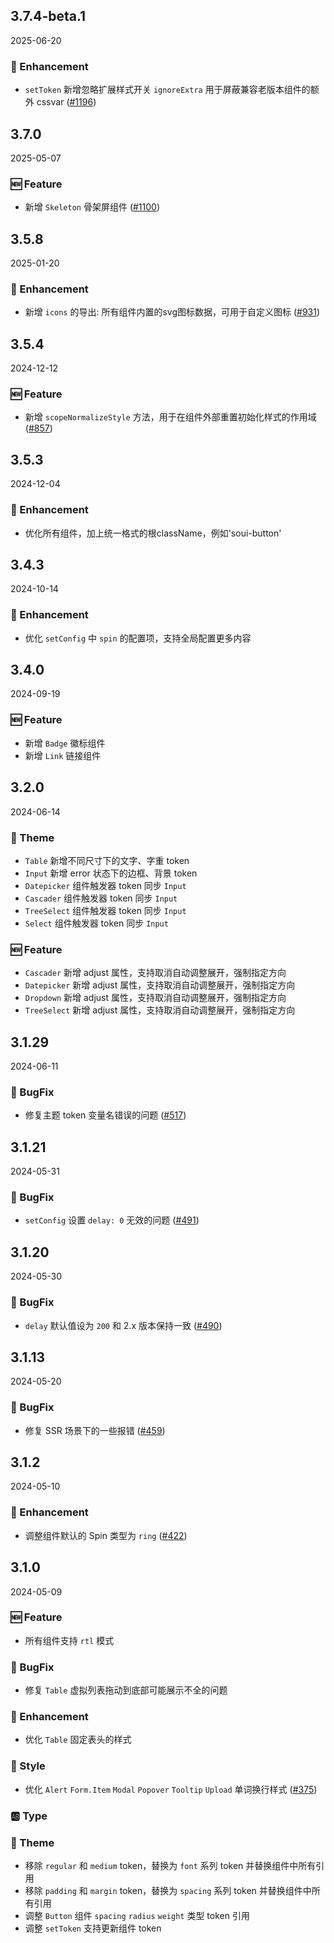 ## 3.7.4-beta.1
2025-06-20

### 💎 Enhancement
- `setToken` 新增忽略扩展样式开关 `ignoreExtra` 用于屏蔽兼容老版本组件的额外 cssvar ([#1196](https://github.com/sheinsight/shineout-next/pull/1196))

## 3.7.0
2025-05-07

### 🆕 Feature
- 新增 `Skeleton` 骨架屏组件 ([#1100](https://github.com/sheinsight/shineout-next/pull/1100))

## 3.5.8
2025-01-20

### 💎 Enhancement
- 新增 `icons` 的导出: 所有组件内置的svg图标数据，可用于自定义图标 ([#931](https://github.com/sheinsight/shineout-next/pull/931))

## 3.5.4
2024-12-12

### 🆕 Feature
- 新增 `scopeNormalizeStyle` 方法，用于在组件外部重置初始化样式的作用域 ([#857](https://github.com/sheinsight/shineout-next/pull/857))

## 3.5.3
2024-12-04

### 💎 Enhancement
- 优化所有组件，加上统一格式的根className，例如'soui-button'

## 3.4.3
2024-10-14

### 💎 Enhancement
- 优化 `setConfig` 中 `spin` 的配置项，支持全局配置更多内容

## 3.4.0
2024-09-19

### 🆕 Feature
- 新增 `Badge` 徽标组件
- 新增 `Link` 链接组件

## 3.2.0
2024-06-14
### 🎨 Theme
- `Table` 新增不同尺寸下的文字、字重 token
- `Input` 新增 error 状态下的边框、背景 token
- `Datepicker` 组件触发器 token 同步 `Input`
- `Cascader` 组件触发器 token 同步 `Input`
- `TreeSelect` 组件触发器 token 同步 `Input`
- `Select` 组件触发器 token 同步 `Input`

### 🆕 Feature

- `Cascader` 新增 adjust 属性，支持取消自动调整展开，强制指定方向
- `Datepicker` 新增 adjust 属性，支持取消自动调整展开，强制指定方向
- `Dropdown` 新增 adjust 属性，支持取消自动调整展开，强制指定方向
- `TreeSelect` 新增 adjust 属性，支持取消自动调整展开，强制指定方向

## 3.1.29
2024-06-11
### 🐞 BugFix
- 修复主题 token 变量名错误的问题  ([#517](https://github.com/sheinsight/shineout-next/pull/517))

## 3.1.21
2024-05-31
### 🐞 BugFix
- `setConfig` 设置 `delay: 0` 无效的问题  ([#491](https://github.com/sheinsight/shineout-next/pull/491))

## 3.1.20
2024-05-30
### 🐞 BugFix
- `delay` 默认值设为 `200` 和 2.x 版本保持一致 ([#490](https://github.com/sheinsight/shineout-next/pull/490))

## 3.1.13
2024-05-20
### 🐞 BugFix
- 修复 SSR 场景下的一些报错 ([#459](https://github.com/sheinsight/shineout-next/pull/459))

## 3.1.2
2024-05-10
### 💎 Enhancement
- 调整组件默认的 Spin 类型为 `ring` ([#422](https://github.com/sheinsight/shineout-next/pull/422))

## 3.1.0
2024-05-09

### 🆕 Feature

- 所有组件支持 `rtl` 模式

### 🐞 BugFix

- 修复 `Table` 虚拟列表拖动到底部可能展示不全的问题

### 💎 Enhancement
- 优化 `Table` 固定表头的样式

### 💅 Style

- 优化 `Alert` `Form.Item` `Modal` `Popover` `Tooltip` `Upload` 单词换行样式 ([#375](https://github.com/sheinsight/shineout-next/pull/375))

### 🆎 Type

### 🎨 Theme

- 移除 `regular` 和 `medium` token，替换为 `font` 系列 token 并替换组件中所有引用
- 移除 `padding` 和 `margin` token，替换为 `spacing` 系列 token 并替换组件中所有引用
- 调整 `Button` 组件 `spacing` `radius` `weight` 类型 token 引用
- 调整 `setToken` 支持更新组件 token

